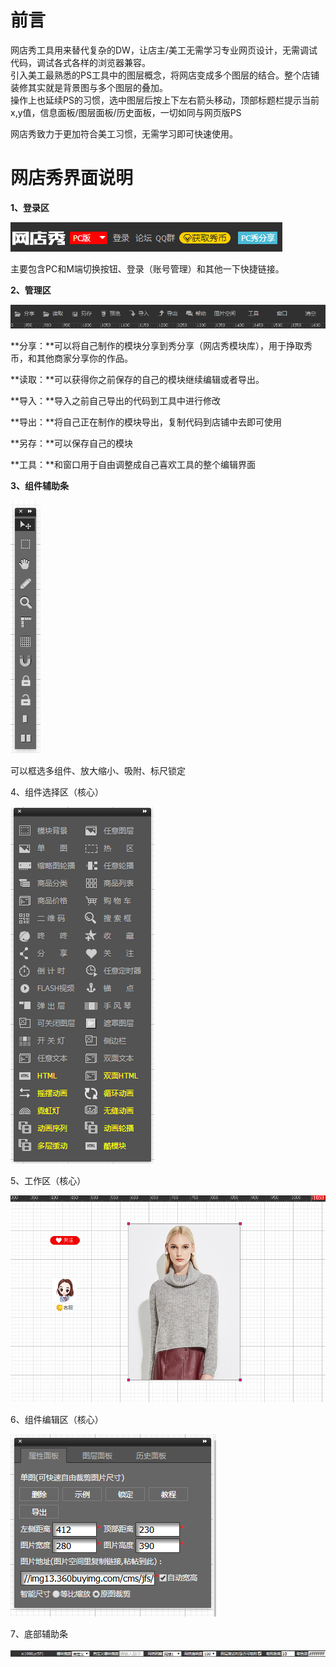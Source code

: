 # 前言

网店秀工具用来替代复杂的DW，让店主/美工无需学习专业网页设计，无需调试代码，调试各式各样的浏览器兼容。  
引入美工最熟悉的PS工具中的图层概念，将网店变成多个图层的结合。整个店铺装修其实就是背景图与多个图层的叠加。  
操作上也延续PS的习惯，选中图层后按上下左右箭头移动，顶部标题栏提示当前 x,y值，信息面板/图层面板/历史面板，一切如同与网页版PS

网店秀致力于更加符合美工习惯，无需学习即可快速使用。

# 网店秀界面说明

**1、登录区**

![](/assets/2.png)

主要包含PC和M端切换按钮、登录（账号管理）和其他一下快捷链接。

**2、管理区**

![](/assets/8.png)

**分享：**可以将自己制作的模块分享到秀分享（网店秀模块库），用于挣取秀币，和其他商家分享你的作品。

**读取：**可以获得你之前保存的自己的模块继续编辑或者导出。

**导入：**导入之前自己导出的代码到工具中进行修改

**导出：**将自己正在制作的模块导出，复制代码到店铺中去即可使用

**另存：**可以保存自己的模块

**工具：**和窗口用于自由调整成自己喜欢工具的整个编辑界面

**3、组件辅助条**

![](/assets/3.png)

可以框选多组件、放大缩小、吸附、标尺锁定

4、组件选择区（核心）

![](/assets/4.png)

5、工作区（核心）

![](/assets/6.png)

6、组件编辑区（核心）

![](/assets/5.png)

7、底部辅助条

![](/assets/7.png)

